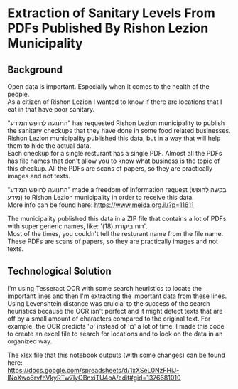 # Extraction of Sanitary Levels From PDFs Published By Rishon Lezion Municipality
## Background
Open data is important. Especially when it comes to the health of the people. <br/>
As a citizen of Rishon Lezion I wanted to know if there are locations that I eat in that have poor sanitary. <br/>

"התנועה לחופש המידע" has requested Rishon Lezion municipality to publish the sanitary checkups that they have done in some food related businesses. <br/>
Rishon Lezion municipality published this data, but in a way that will help them to hide the actual data. <br/>
Each checkup for a single resturant has a single PDF. Almost all the PDFs has file names that don't allow you to know what business is the topic of this checkup. All the PDFs are scans of papers, so they are practically images and not texts. <br/>

"התנועה לחופש המידע" made a freedom of information request (בקשה לחופש מידע) to Rishon Lezion municipality in order to receive this data. <br/>
More info can be found here: https://www.meida.org.il/?p=11611 <br/>

The municipality published this data in a ZIP file that contains a lot of PDFs with super generic names, like: 'דוח ביקורת (18)'. <br/>
Most of the times, you couldn't tell the resturant name from the file name. These PDFs are scans of papers, so they are practically images and not texts. <br/>


## Technological Solution
I'm using Tesseract OCR with some search heuristics to locate the important lines and then I'm extracting the important data from these lines. <br/>
Using Levenshtein distance was cruicial to the success of the search heuristics because the OCR isn't perfect and it might detect texts that are off by a small amount of characters compared to the original text. For example, the OCR predicts 'ט' instead of 'ם' a lot of time.
I made this code to create an excel file to search for locations and to look on the data in an organized way. <br/>

The xlsx file that this notebook outputs (with some changes) can be found here: <br/>
https://docs.google.com/spreadsheets/d/1xXSeL0NzFHiJ-lNoXwo6rvfhVkyRTw7lyOBnxiTU4oA/edit#gid=1376681010
